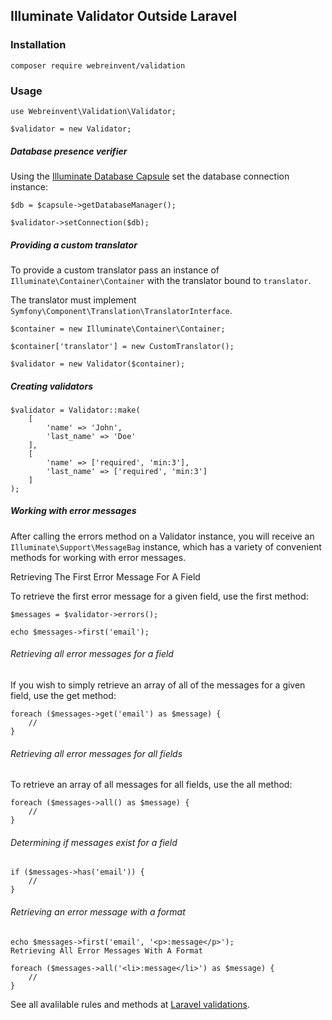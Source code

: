 ## Illuminate Validator Outside Laravel

### Installation

`composer require webreinvent/validation`

### Usage

````
use Webreinvent\Validation\Validator;

$validator = new Validator;
````

##### Database presence verifier

Using the [Illuminate Database Capsule](https://github.com/laravel/framework/tree/master/src/Illuminate/Database) set the database connection instance:

````
$db = $capsule->getDatabaseManager();

$validator->setConnection($db);
````

##### Providing a custom translator

To provide a custom translator pass an instance of `Illuminate\Container\Container` with the translator bound to `translator`.

The translator must implement `Symfony\Component\Translation\TranslatorInterface`.

````
$container = new Illuminate\Container\Container;

$container['translator'] = new CustomTranslator();

$validator = new Validator($container);
````

##### Creating validators

````
$validator = Validator::make(
    [
        'name' => 'John',
        'last_name' => 'Doe'
    ],
    [
        'name' => ['required', 'min:3'],
        'last_name' => ['required', 'min:3']
    ]
);
````

##### Working with error messages

After calling the errors method on a Validator instance, you will receive an `Illuminate\Support\MessageBag` instance, which has a variety of convenient methods for working with error messages.

Retrieving The First Error Message For A Field

To retrieve the first error message for a given field, use the first method:
````
$messages = $validator->errors();

echo $messages->first('email');
````

###### Retrieving all error messages for a field

If you wish to simply retrieve an array of all of the messages for a given field, use the get method:

````
foreach ($messages->get('email') as $message) {
    //
}
````

###### Retrieving all error messages for all fields

To retrieve an array of all messages for all fields, use the all method:

````
foreach ($messages->all() as $message) {
    //
}
````

###### Determining if messages exist for a field

````
if ($messages->has('email')) {
    //
}
````

###### Retrieving an error message with a format

````
echo $messages->first('email', '<p>:message</p>');
Retrieving All Error Messages With A Format

foreach ($messages->all('<li>:message</li>') as $message) {
    //
}
````


See all avalilable rules and methods at [Laravel validations](https://laravel.com/docs/5.0/validation).